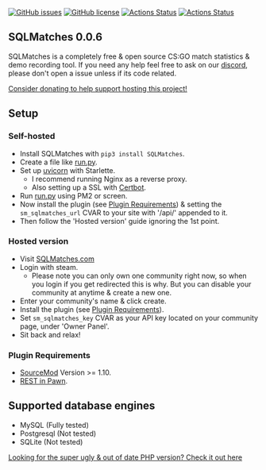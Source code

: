[![GitHub issues](https://img.shields.io/github/issues/WardPearce/SQLMatches)](https://github.com/WardPearce/SQLMatches/issues)
[![GitHub license](https://img.shields.io/github/license/WardPearce/SQLMatches)](https://github.com/WardPearce/SQLMatches/blob/master/LICENSE)
[![Actions Status](https://github.com/WardPearce/SQLMatches/workflows/Website/badge.svg)](https://github.com/WardPearce/SQLMatches/actions)
[![Actions Status](https://github.com/WardPearce/SQLMatches/workflows/Plugins/badge.svg)](https://github.com/WardPearce/SQLMatches/actions)

## SQLMatches 0.0.6
SQLMatches is a completely free & open source CS:GO match statistics & demo recording tool. If you need any help feel free to ask on our [discord](https://discord.gg/guYFTjt), please don't open a issue unless if its code related.

[Consider donating to help support hosting this project!](https://www.patreon.com/wardweeb)

## Setup
### Self-hosted
- Install SQLMatches with ``pip3 install SQLMatches``.
- Create a file like [run.py](/website/run.py).
- Set up [uvicorn](https://www.uvicorn.org/deployment/) with Starlette.
    - I recommend running Nginx as a reverse proxy.
    - Also setting up a SSL with [Certbot](https://certbot.eff.org/).
- Run [run.py](/website/run.py) using PM2 or screen.
- Now install the plugin (see [Plugin Requirements](#plugin-requirements)) & setting the ``sm_sqlmatches_url`` CVAR to your site with '/api/' appended to it.
- Then follow the 'Hosted version' guide ignoring the 1st point.

### Hosted version
- Visit [SQLMatches.com](https://sqlmatches.com)
- Login with steam.
    - Please note you can only own one community right now, so when you login if you get redirected this is why. But you can disable your community at anytime & create a new one.
- Enter your community's name & click create.
- Install the plugin (see [Plugin Requirements](#plugin-requirements)).
- Set ``sm_sqlmatches_key`` CVAR as your API key located on your community page, under 'Owner Panel'.
- Sit back and relax!

### Plugin Requirements
- [SourceMod](https://www.sourcemod.net/downloads.php?branch=stable) Version >= 1.10.
- [REST in Pawn](https://forums.alliedmods.net/showthread.php?t=298024).

## Supported database engines
- MySQL (Fully tested)
- Postgresql (Not tested)
- SQLite (Not tested)

[Looking for the super ugly & out of date PHP version? Check it out here](https://github.com/WardPearce/SQLMatches/tree/Legacy-PHP)
